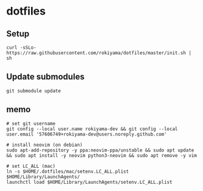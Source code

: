 # dotfiles

## Setup

    curl -sSLo- https://raw.githubusercontent.com/rokiyama/dotfiles/master/init.sh | sh

## Update submodules

    git submodule update

## memo

    # set git username
    git config --local user.name rokiyama-dev && git config --local user.email '57606749+rokiyama-dev@users.noreply.github.com'

    # install neovim (on debian)
    sudo apt-add-repository -y ppa:neovim-ppa/unstable && sudo apt update && sudo apt install -y neovim python3-neovim && sudo apt remove -y vim

    # set LC_ALL (mac)
    ln -s $HOME/.dotfiles/mac/setenv.LC_ALL.plist $HOME/Library/LaunchAgents/
    launchctl load $HOME/Library/LaunchAgents/setenv.LC_ALL.plist
